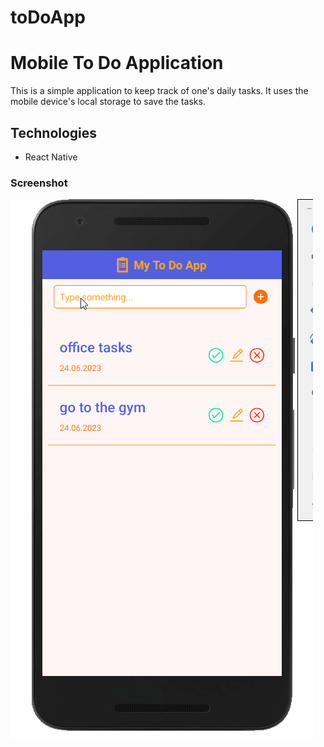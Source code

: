# toDoApp
<h1>Mobile To Do Application</h1>
<p>This is a simple application to keep track of one's daily tasks. It uses the mobile device's local storage to save the tasks.</p>
<h2>Technologies</h2>
<ul>
    <li>React Native</li>
</ul>
<h3>Screenshot</h3>

![](screenRecording.gif)
